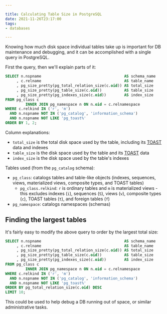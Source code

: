 ```yaml
---

title: Calculating Table Size in PostgreSQL
date: 2021-11-26T23:17:00
tags:
- databases

---
```


Knowing how much disk space individual tables take up is important for DB maintenance and debugging, and it can be accomplished with a single query in PostgreSQL.

First the query, then we'll explain parts of it:

```sql
SELECT n.nspname                                     AS schema_name
     , c.relname                                     AS table_name
     , pg_size_pretty(pg_total_relation_size(c.oid)) AS total_size
     , pg_size_pretty(pg_table_size(c.oid))          AS table_size
     , pg_size_pretty(pg_indexes_size(c.oid))        AS index_size
FROM pg_class c
         INNER JOIN pg_namespace n ON n.oid = c.relnamespace
WHERE c.relkind IN ('r', 'm')
  AND n.nspname NOT IN ('pg_catalog', 'information_schema')
  AND n.nspname NOT LIKE 'pg_toast%'
ORDER BY 1, 2;
```

Column explanations:

- `total_size` is the total disk space used by the table, including its [TOAST](https://www.postgresql.org/docs/current/storage-toast.html) data and indexes
- `table_size` is the disk space used by the table and its [TOAST](https://www.postgresql.org/docs/current/storage-toast.html) data
- `index_size` is the disk space used by the table's indexes

Tables used (from the `pg_catalog` schema):

- `pg_class`: catalogs tables and table-like objects (indexes, sequences, views, materialized views, composite types, and TOAST tables)
  - `pg_class.relkind`: `r` is ordinary tables and `m` is materialized views - this excludes indexes (`i`), sequences (`S`), views (`v`), composite types (`c`), TOAST tables (`t`), and foreign tables (`f`)
- `pg_namespace`: catalogs namespaces (schemas)

## Finding the largest tables

It's fairly easy to modify the above query to order by the largest total size:

```sql
SELECT n.nspname                                     AS schema_name
     , c.relname                                     AS table_name
     , pg_size_pretty(pg_total_relation_size(c.oid)) AS total_size
     , pg_size_pretty(pg_table_size(c.oid))          AS table_size
     , pg_size_pretty(pg_indexes_size(c.oid))        AS index_size
FROM pg_class c
         INNER JOIN pg_namespace n ON n.oid = c.relnamespace
WHERE c.relkind IN ('r', 'm')
  AND n.nspname NOT IN ('pg_catalog', 'information_schema')
  AND n.nspname NOT LIKE 'pg_toast%'
ORDER BY pg_total_relation_size(c.oid) DESC
LIMIT 10;
```

This could be used to help debug a DB running out of space, or similar administrative tasks.
